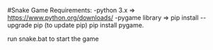 #Snake Game
Requirements:
-python 3.x => https://www.python.org/downloads/
-pygame library => pip install --upgrade pip (to update pip)
                   pip install pygame.

run snake.bat to start the game
